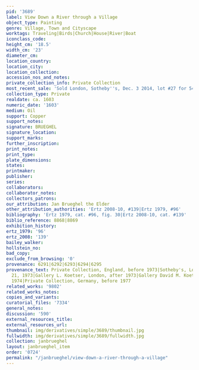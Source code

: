 ```yaml
---
pid: '3689'
label: View Down a River through a Village
object_type: Painting
genre: Village, Town and Cityscape
worktags: Traveling|Birds|Church|House|River|Boat
iconclass_code:
height_cm: '18.5'
width_cm: '23'
diameter_cm:
location_country:
location_city:
location_collection:
accession_nos_and_notes:
private_collection_info: Private Collection
most_recent_sale: 'Sold London, Sotheby''s, Dec. 3 2014, lot #27 for 542,000 GBP'
collection_type: Private
realdate: ca. 1603
numeric_date: '1603'
medium: Oil
support: Copper
support_notes:
signature: BRUEGHEL
signature_location:
support_marks:
further_inscription:
print_notes:
print_type:
plate_dimensions:
states:
printmaker:
publisher:
series:
collaborators:
collaborator_notes:
collectors_patrons:
our_attribution: Jan Brueghel the Elder
other_attribution_authorities: 'Ertz 2008-10, #139|Ertz 1979, #96'
bibliography: 'Ertz 1979, cat. #96, fig. 30|Ertz 2008-10, cat. #139'
biblio_reference: 8868|8869
exhibition_history:
ertz_1979: '96'
ertz_2008: '139'
bailey_walker:
hollstein_no:
bad_copy:
exclude_from_browsing: '0'
provenance: 6291|6292|6293|6294|6295
provenance_text: Private Collection, England, before 1973|Sotheby's, London, March
  21, 1973|Gallery L. Koetser, London, after 1973|Gallery David M. Koetser, Geneva,
  1974|Private Collection, Germany, before 1977
related_works: '9802'
related_works_notes:
copies_and_variants:
curatorial_files: '7334'
general_notes:
discussion: '590'
external_resources_title:
external_resources_url:
thumbnail: img/derivatives/simple/3689/thumbnail.jpg
fullwidth: img/derivatives/simple/3689/fullwidth.jpg
collection: janbrueghel
layout: janbrueghel_item
order: '0724'
permalink: "/janbrueghel/view-down-a-river-through-a-village"
---
```

